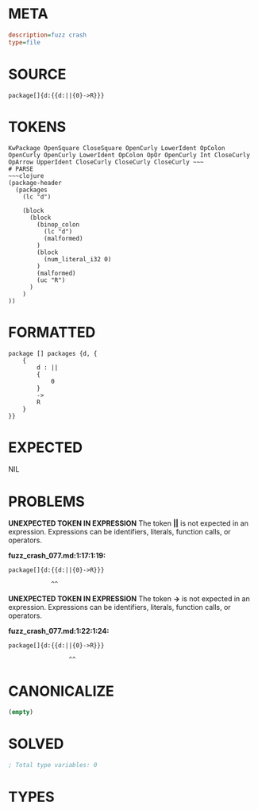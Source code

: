 # META
~~~ini
description=fuzz crash
type=file
~~~
# SOURCE
~~~roc
package[]{d:{{d:||{0}->R}}}
~~~
# TOKENS
~~~text
KwPackage OpenSquare CloseSquare OpenCurly LowerIdent OpColon OpenCurly OpenCurly LowerIdent OpColon OpOr OpenCurly Int CloseCurly OpArrow UpperIdent CloseCurly CloseCurly CloseCurly ~~~
# PARSE
~~~clojure
(package-header
  (packages
    (lc "d")

    (block
      (block
        (binop_colon
          (lc "d")
          (malformed)
        )
        (block
          (num_literal_i32 0)
        )
        (malformed)
        (uc "R")
      )
    )
))
~~~
# FORMATTED
~~~roc
package [] packages {d, {
	{
		d : ||
		{
			0
		}
		->
		R
	}
}}
~~~
# EXPECTED
NIL
# PROBLEMS
**UNEXPECTED TOKEN IN EXPRESSION**
The token **||** is not expected in an expression.
Expressions can be identifiers, literals, function calls, or operators.

**fuzz_crash_077.md:1:17:1:19:**
```roc
package[]{d:{{d:||{0}->R}}}
```
                ^^


**UNEXPECTED TOKEN IN EXPRESSION**
The token **->** is not expected in an expression.
Expressions can be identifiers, literals, function calls, or operators.

**fuzz_crash_077.md:1:22:1:24:**
```roc
package[]{d:{{d:||{0}->R}}}
```
                     ^^


# CANONICALIZE
~~~clojure
(empty)
~~~
# SOLVED
~~~clojure
; Total type variables: 0
~~~
# TYPES
~~~roc
~~~
